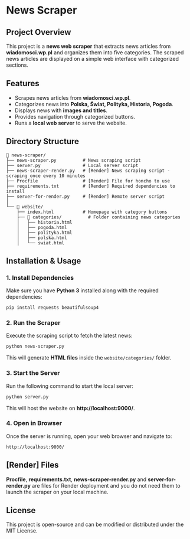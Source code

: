 # News Scraper

## Project Overview
This project is a **news web scraper** that extracts news articles from **wiadomosci.wp.pl** and organizes them into five categories. The scraped news articles are displayed on a simple web interface with categorized sections.

## Features
- Scrapes news articles from **wiadomosci.wp.pl**.
- Categorizes news into **Polska, Świat, Polityka, Historia, Pogoda**.
- Displays news with **images and titles**.
- Provides navigation through categorized buttons.
- Runs a **local web server** to serve the website.

## Directory Structure
```
📂 news-scraper/
├── news-scraper.py          # News scraping script
├── server.py                # Local server script
├── news-scraper-render.py   # [Render] News scraping script - scraping once every 10 minutes
├── Procfile                 # [Render] File for honcho to use
├── requirements.txt         # [Render] Required dependencies to install
├── server-for-render.py     # [Render] Remote server script
│
└── 📂 website/
    ├── index.html           # Homepage with category buttons
    ├── 📂 categories/          # Folder containing news categories
    │   ├── historia.html
    │   ├── pogoda.html
    │   ├── polityka.html
    │   ├── polska.html
    │   └── swiat.html
```

## Installation & Usage
### 1. Install Dependencies
Make sure you have **Python 3** installed along with the required dependencies:
```sh
pip install requests beautifulsoup4
```

### 2. Run the Scraper
Execute the scraping script to fetch the latest news:
```sh
python news-scraper.py
```
This will generate **HTML files** inside the `website/categories/` folder.

### 3. Start the Server
Run the following command to start the local server:
```sh
python server.py
```
This will host the website on **http://localhost:9000/**.

### 4. Open in Browser
Once the server is running, open your web browser and navigate to:
```
http://localhost:9000/
```

## [Render] Files
**Procfile**, **requirements.txt**, **news-scraper-render.py** and **server-for-render.py** are files for Render deployment and you do not need them to launch the scraper on your local machine.

## License
This project is open-source and can be modified or distributed under the MIT License.
